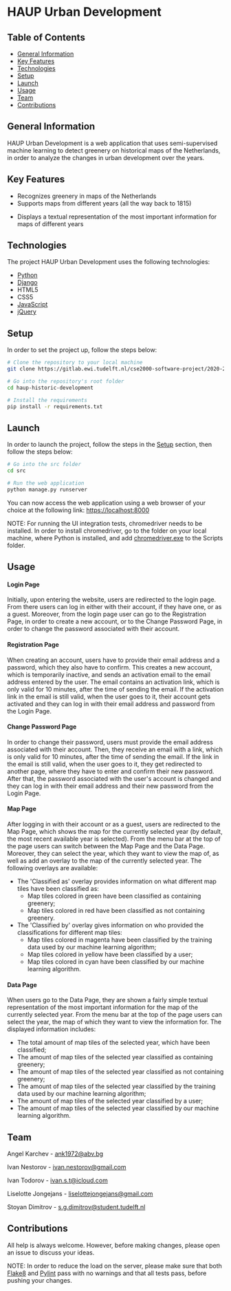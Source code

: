 # HAUP Urban Development

## Table of Contents

* [General Information](#general-information)
* [Key Features](#key-features)
* [Technologies](#technologies)
* [Setup](#setup)
* [Launch](#launch)
* [Usage](#usage)
* [Team](#team)
* [Contributions](#contributions)

## General Information

HAUP Urban Development is a web application that uses semi-supervised machine learning to detect greenery on historical maps of the Netherlands, in order to analyze the changes in urban development over the years.

## Key Features

- Recognizes greenery in maps of the Netherlands
- Supports maps from different years (all the way back to 1815)
<!--- - Saves your manual classifications for future use --->
- Displays a textual representation of the most important information for maps of different years
<!--- - Can export the most important information for maps of different years in a CSV formatted file for offline use --->

## Technologies

The project HAUP Urban Development uses the following technologies:
- [Python](https://www.python.org/)
- [Django](https://www.djangoproject.com/)
- HTML5
- CSS5
- [JavaScript](https://www.javascript.com/)
- [jQuery](https://jquery.com/)

## Setup

In order to set the project up, follow the steps below:
```sh
# Clone the repository to your local machine
git clone https://gitlab.ewi.tudelft.nl/cse2000-software-project/2020-2021-q4/cluster-09/haup-historic-development/haup-historic-development.git

# Go into the repository's root folder
cd haup-historic-development

# Install the requirements
pip install -r requirements.txt
```

## Launch

In order to launch the project, follow the steps in the [Setup](#setup) section, then follow the steps below:
```sh
# Go into the src folder
cd src

# Run the web application
python manage.py runserver
```
You can now access the web application using a web browser of your choice at the following link:
[https://localhost:8000](https://localhost:8000)

NOTE: For running the UI integration tests, chromedriver needs to be installed. In order to install chromedriver, go to the folder on your local machine, where Python is installed, and add [chromedriver.exe](https://chromedriver.chromium.org/downloads) to the Scripts folder.

## Usage

#### Login Page

Initially, upon entering the website, users are redirected to the login page. From there users can log in either with their account, if they have one, or as a guest. Moreover, from the login page user can go to the Registration Page, in order to create a new account, or to the Change Password Page, in order to change the password associated with their account.

#### Registration Page

When creating an account, users have to provide their email address and a password, which they also have to confirm. This creates a new account, which is temporarily inactive, and sends an activation email to the email address entered by the user. The email contains an activation link, which is only valid for 10 minutes, after the time of sending the email. If the activation link in the email is still valid, when the user goes to it, their account gets activated and they can log in with their email address and password from the Login Page.

#### Change Password Page

In order to change their password, users must provide the email address associated with their account. Then, they receive an email with a link, which is only valid for 10 minutes, after the time of sending the email. If the link in the email is still valid, when the user goes to it, they get redirected to another page, where they have to enter and confirm their new password. After that, the password associated with the user's account is changed and they can log in with their email address and their new password from the Login Page.

#### Map Page

After logging in with their account or as a guest, users are redirected to the Map Page, which shows the map for the currently selected year (by default, the most recent available year is selected). From the menu bar at the top of the page users can switch between the Map Page and the Data Page. Moreover, they can select the year, which they want to view the map of, as well as add an overlay to the map of the currently selected year. The following overlays are available:
- The 'Classified as' overlay provides information on what different map tiles have been classified as:
  - Map tiles colored in green have been classified as containing greenery;
  - Map tiles colored in red have been classified as not containing greenery.
- The 'Classified by' overlay gives information on who provided the classifications for different map tiles:
  - Map tiles colored in magenta have been classified by the training data used by our machine learning algorithm;
  - Map tiles colored in yellow have been classified by a user;
  - Map tiles colored in cyan have been classified by our machine learning algorithm.

#### Data Page

When users go to the Data Page, they are shown a fairly simple textual representation of the most important information for the map of the currently selected year. From the menu bar at the top of the page users can select the year, the map of which they want to view the information for. The displayed information includes:
- The total amount of map tiles of the selected year, which have been classified;
- The amount of map tiles of the selected year classified as containing greenery;
- The amount of map tiles of the selected year classified as not containing greenery;
- The amount of map tiles of the selected year classified by the training data used by our machine learning algorithm; 
- The amount of map tiles of the selected year classified by a user;
- The amount of map tiles of the selected year classified by our machine learning algorithm.

## Team

Angel Karchev - ank1972@abv.bg

Ivan Nestorov - ivan.nestorov@gmail.com

Ivan Todorov - ivan.s.t@icloud.com

Liselotte Jongejans - liselottejongejans@gmail.com

Stoyan Dimitrov - s.g.dimitrov@student.tudelft.nl

## Contributions

All help is always welcome. However, before making changes, please open an issue to discuss your ideas.

NOTE: In order to reduce the load on the server, please make sure that both [Flake8](https://flake8.pycqa.org/en/latest/) and [Pylint](https://www.pylint.org/) pass with no warnings and that all tests pass, before pushing your changes.
